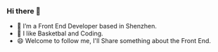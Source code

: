 ### Hi there 👋

- 🔭 I’m a Front End Developer based in Shenzhen.
- 🌱 I like Basketbal and Coding.
- 😄 Welcome to follow me, I'll Share something about the Front End.
<!-- - 👯 I’m looking to collaborate on ...
- 🤔 I’m looking for help with ...
- 💬 Ask me about ...
- 📫 How to reach me: ...
- 😄 Pronouns: ...
- ⚡ Fun fact: ... -->
